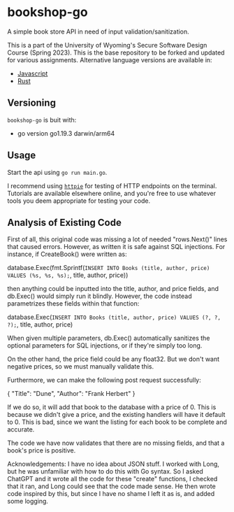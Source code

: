 # bookshop-go

A simple book store API in need of input validation/sanitization.

This is a part of the University of Wyoming's Secure Software Design Course (Spring 2023). This is the base repository to be forked and updated for various assignments. Alternative language versions are available in:

- [Javascript](https://github.com/andey-robins/bookshop-js)
- [Rust](https://github.com/andey-robins/bookshop-rs)

## Versioning

`bookshop-go` is buit with:

- go version go1.19.3 darwin/arm64

## Usage

Start the api using `go run main.go`.

I recommend using [`httpie`](https://httpie.io) for testing of HTTP endpoints on the terminal. Tutorials are available elsewhere online, and you're free to use whatever tools you deem appropriate for testing your code.

## Analysis of Existing Code

First of all, this original code was missing a lot of needed "rows.Next()" lines that caused errors.
However, as written it is safe against SQL injections. For instance, if CreateBook() were written as:

database.Exec(fmt.Sprintf(`INSERT INTO Books (title, author, price) VALUES (%s, %s, %s);`, title, author, price))

then anything could be inputted into the title, author, and price fields, and db.Exec() would simply run it blindly.
However, the code instead parametrizes these fields within that function:

database.Exec(`INSERT INTO Books (title, author, price) VALUES (?, ?, ?);`, title, author, price)

When given multiple parameters, db.Exec() automatically sanitizes the optional parameters for SQL injections, or if they're simply too long.

On the other hand, the price field could be any float32. But we don't want negative prices, so we must manually validate this.

Furthermore, we can make the following post request successfully:

{
  "Title": "Dune",
  "Author": "Frank Herbert"
}

If we do so, it will add that book to the database with a price of 0. This is because we didn't give a price,
and the existing handlers will have it default to 0. This is bad, since we want the listing for each book
to be complete and accurate.

The code we have now validates that there are no missing fields, and that a book's price is positive.

Acknowledgements: I have no idea about JSON stuff. I worked with Long, but he was unfamiliar with how to do this with Go syntax.
So I asked ChatGPT and it wrote all the code for these "create" functions, I checked that it ran, and Long could see that the code made sense.
He then wrote code inspired by this, but since I have no shame I left it as is, and added some logging.
